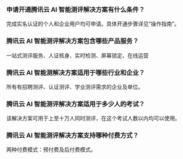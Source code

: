 ﻿### 申请开通腾讯云 AI 智能测评解决方案有什么条件？
完成实名认证的个人和企业用户均可申请。具体开通步骤详见“操作指南”。

### 腾讯云 AI 智能测评解决方案包含哪些产品服务？
一站式测评服务、人证核身、实时检测、屏幕锁定、在线运营

### 腾讯云 AI 智能测解决方案适用于哪些行业和企业？
所有有招聘测评、认证测评、学业测评需求的企业及单位。

### 腾讯云 AI 智能测评解决方案适用于多少人的考试？
该解决方案可用于上至十万人同时测评，在这个考试人数以内均可以使用。

### 腾讯云 AI 智能测评解决方案支持哪种付费方式？
两种付费模式：预付费及后付费模式。
